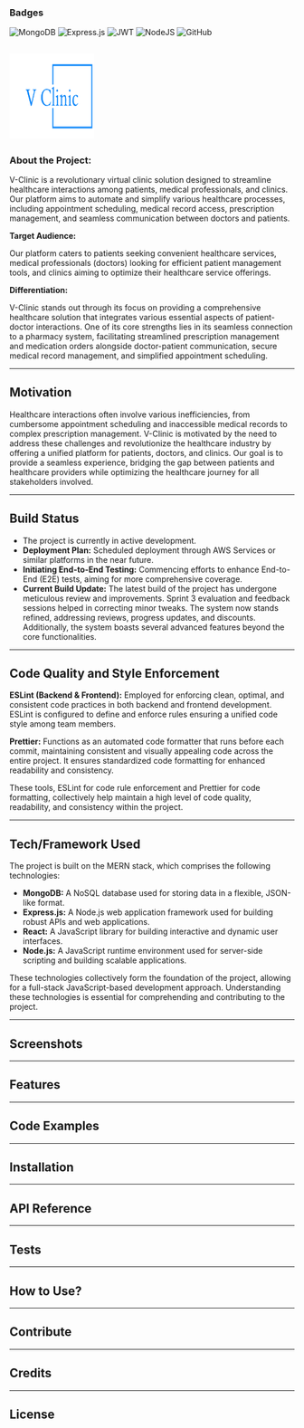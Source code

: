 ### Badges
![MongoDB](https://img.shields.io/badge/MongoDB-%234ea94b.svg?style=for-the-badge&logo=mongodb&logoColor=white)
![Express.js](https://img.shields.io/badge/express.js-%23404d59.svg?style=for-the-badge&logo=express&logoColor=%2361DAFB)
![JWT](https://img.shields.io/badge/JWT-black?style=for-the-badge&logo=JSON%20web%20tokens)
![NodeJS](https://img.shields.io/badge/node.js-6DA55F?style=for-the-badge&logo=node.js&logoColor=white)
![GitHub](https://img.shields.io/badge/github-%23121011.svg?style=for-the-badge&logo=github&logoColor=white)

## <img src="./client/src/assets/icons/logoBlue.svg" alt="V-Clinic Icon" width="150" height="150"> 
### About the Project:

V-Clinic is a revolutionary virtual clinic solution designed to streamline healthcare interactions among patients, medical professionals, and clinics. Our platform aims to automate and simplify various healthcare processes, including appointment scheduling, medical record access, prescription management, and seamless communication between doctors and patients.

**Target Audience:**

Our platform caters to patients seeking convenient healthcare services, medical professionals (doctors) looking for efficient patient management tools, and clinics aiming to optimize their healthcare service offerings.

**Differentiation:**

V-Clinic stands out through its focus on providing a comprehensive healthcare solution that integrates various essential aspects of patient-doctor interactions. One of its core strengths lies in its seamless connection to a pharmacy system, facilitating streamlined prescription management and medication orders alongside doctor-patient communication, secure medical record management, and simplified appointment scheduling.

---

## Motivation

Healthcare interactions often involve various inefficiencies, from cumbersome appointment scheduling and inaccessible medical records to complex prescription management. V-Clinic is motivated by the need to address these challenges and revolutionize the healthcare industry by offering a unified platform for patients, doctors, and clinics. Our goal is to provide a seamless experience, bridging the gap between patients and healthcare providers while optimizing the healthcare journey for all stakeholders involved.

---

## Build Status

- The project is currently in active development.
- **Deployment Plan:** Scheduled deployment through AWS Services or similar platforms in the near future.
- **Initiating End-to-End Testing:** Commencing efforts to enhance End-to-End (E2E) tests, aiming for more comprehensive coverage.
- **Current Build Update:** The latest build of the project has undergone meticulous review and improvements. Sprint 3 evaluation and feedback sessions helped in correcting minor tweaks. The system now stands refined, addressing reviews, progress updates, and discounts. Additionally, the system boasts several advanced features beyond the core functionalities.

---

## Code Quality and Style Enforcement

**ESLint (Backend & Frontend):** Employed for enforcing clean, optimal, and consistent code practices in both backend and frontend development. ESLint is configured to define and enforce rules ensuring a unified code style among team members.

**Prettier:** Functions as an automated code formatter that runs before each commit, maintaining consistent and visually appealing code across the entire project. It ensures standardized code formatting for enhanced readability and consistency.

These tools, ESLint for code rule enforcement and Prettier for code formatting, collectively help maintain a high level of code quality, readability, and consistency within the project.

---

## Tech/Framework Used

The project is built on the MERN stack, which comprises the following technologies:

- **MongoDB:** A NoSQL database used for storing data in a flexible, JSON-like format.
- **Express.js:** A Node.js web application framework used for building robust APIs and web applications.
- **React:** A JavaScript library for building interactive and dynamic user interfaces.
- **Node.js:** A JavaScript runtime environment used for server-side scripting and building scalable applications.

These technologies collectively form the foundation of the project, allowing for a full-stack JavaScript-based development approach. Understanding these technologies is essential for comprehending and contributing to the project.

---

## Screenshots

---

## Features

---


## Code Examples

---

## Installation

---

## API Reference

---

## Tests

---

## How to Use?

---

## Contribute

---

## Credits

---

## License








